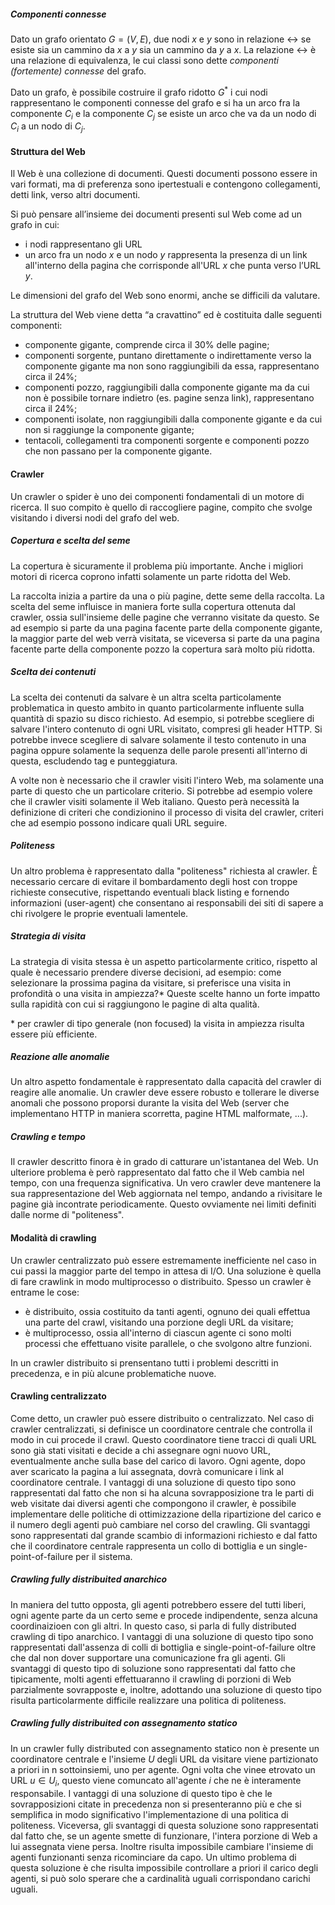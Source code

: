 ##### Componenti connesse

Dato un grafo orientato $G = (V,E)$, due nodi $x$ e $y$ sono in relazione $\leftrightarrow$ se esiste sia un cammino da $x$ a $y$ sia un cammino da $y$ a $x$. La relazione $\leftrightarrow$ è una relazione di equivalenza, le cui classi sono dette *componenti (fortemente) connesse* del grafo.

Dato un grafo, è possibile costruire il grafo ridotto $G^\ast$ i cui nodi rappresentano le componenti connesse del grafo e si ha un arco fra la componente $C_i$ e la componente $C_j$ se esiste un arco che va da un nodo di $C_i$ a un nodo di $C_j$.

#### Struttura del Web

Il Web è una collezione di documenti. Questi documenti possono essere in vari formati, ma di preferenza sono ipertestuali e contengono collegamenti, detti link, verso altri documenti.

Si può pensare all’insieme dei documenti presenti sul Web come ad un grafo in cui:

- i nodi rappresentano gli URL
- un arco fra un nodo $x$ e un nodo $y$ rappresenta la presenza di un link all'interno della pagina che corrisponde all'URL $x$ che punta verso l’URL $y$.

Le dimensioni del grafo del Web sono enormi, anche se difficili da valutare.

La struttura del Web viene detta “a cravattino” ed è costituita dalle seguenti componenti:

- componente gigante, comprende circa il 30% delle pagine;
- componenti sorgente, puntano direttamente o indirettamente verso la componente gigante ma non sono raggiungibili da essa, rappresentano circa il 24%;
- componenti pozzo, raggiungibili dalla componente gigante ma da cui non è possibile tornare indietro (es. pagine senza link), rappresentano circa il 24%;
- componenti isolate, non raggiungibili dalla componente gigante e da cui non si raggiunge la componente gigante;
- tentacoli, collegamenti tra componenti sorgente e componenti pozzo che non passano per la componente gigante.

#### Crawler

Un crawler o spider è uno dei componenti fondamentali di un motore di ricerca. Il suo compito è quello di raccogliere pagine, compito che svolge visitando i diversi nodi del grafo del web.

##### Copertura e scelta del seme

La copertura è sicuramente il problema più importante.
Anche i migliori motori di ricerca coprono infatti solamente un parte ridotta del Web.

La raccolta inizia a partire da una o più pagine, dette seme della raccolta. La scelta del seme influisce in maniera forte sulla copertura ottenuta dal crawler, ossia sull'insieme delle pagine che verranno visitate da questo. Se ad esempio si parte da una pagina facente parte della componente gigante, la maggior parte del web verrà visitata, se viceversa si parte da una pagina facente parte della componente pozzo la copertura sarà molto più ridotta.

##### Scelta dei contenuti

La scelta dei contenuti da salvare è un altra scelta particolamente problematica in questo ambito in quanto particolarmente influente sulla quantità di spazio su disco richiesto. Ad esempio, si potrebbe scegliere di salvare l'intero contenuto di ogni URL visitato, compresi gli header HTTP. Si potrebbe invece scegliere di salvare solamente il testo contenuto in una pagina oppure solamente la sequenza delle parole presenti all'interno di questa, escludendo tag e punteggiatura.

A volte non è necessario che il crawler visiti l'intero Web, ma solamente una parte di questo che un particolare criterio. Si potrebbe ad esempio volere che il crawler visiti solamente il Web italiano. Questo perà necessità la definizione di criteri che condizionino il processo di visita del crawler, criteri che ad esempio possono indicare quali URL seguire.

##### Politeness

Un altro problema è rappresentato dalla "politeness" richiesta al crawler. È necessario cercare di evitare il bombardamento degli host con troppe richieste consecutive, rispettando eventuali black listing e fornendo informazioni (user-agent) che consentano ai responsabili dei siti di sapere a chi rivolgere le proprie eventuali lamentele.

##### Strategia di visita

La strategia di visita stessa è un aspetto particolarmente critico, rispetto al quale è necessario prendere diverse decisioni, ad esempio: come selezionare la prossima pagina da visitare, si preferisce una visita in profondità o una visita in ampiezza?* Queste scelte hanno un forte impatto sulla rapidità con cui si raggiungono le pagine di alta qualità.

\* per crawler di tipo generale (non focused) la visita in ampiezza risulta essere più efficiente.

##### Reazione alle anomalie

Un altro aspetto fondamentale è rappresentato dalla capacità del crawler di reagire alle anomalie. Un crawler deve essere robusto e tollerare le diverse anomali che possono proporsi durante la visita del Web (server che implementano HTTP in maniera scorretta, pagine HTML malformate, ...).

##### Crawling e tempo

Il crawler descritto finora è in grado di catturare un'istantanea del Web. Un ulteriore problema è però rappresentato dal fatto che il Web cambia nel tempo, con una frequenza significativa. Un vero crawler deve mantenere la sua rappresentazione del Web aggiornata nel tempo, andando a rivisitare le pagine già incontrate periodicamente. Questo ovviamente nei limiti definiti dalle norme di "politeness".

#### Modalità di crawling

Un crawler centralizzato può essere estremamente inefficiente nel caso in cui passi la maggior parte del tempo in attesa di I/O. Una soluzione è quella di fare crawlink in modo multiprocesso o distribuito. Spesso un crawler è entrame le cose:

- è distribuito, ossia costituito da tanti agenti, ognuno dei quali effettua una parte del crawl, visitando una porzione degli URL da visitare;
- è multiprocesso, ossia all'interno di ciascun agente ci sono molti processi che effettuano visite parallele, o che svolgono altre funzioni.

In un crawler distribuito si prensentano tutti i problemi descritti in precedenza, e in più alcune problematiche nuove.

#### Crawling centralizzato

Come detto, un crawler può essere distribuito o centralizzato. Nel caso di crawler centralizzati, si definisce un coordinatore centrale che controlla il modo in cui procede il crawl. Questo coordinatore tiene tracci di quali URL sono già stati visitati e decide a chi assegnare ogni nuovo URL, eventualmente anche sulla base del carico di lavoro. Ogni agente, dopo aver scaricato la pagina a lui assegnata, dovrà comunicare i link al coordinatore centrale. I vantaggi di una soluzione di questo tipo sono rappresentati dal fatto che non si ha alcuna sovrapposizione tra le parti di web visitate dai diversi agenti che compongono il crawler, è possibile implementare delle politiche di ottimizzazione della ripartizione del carico e il numero degli agenti può cambiare nel corso del crawling. Gli svantaggi sono rappresentati dal grande scambio di informazioni richiesto e dal fatto che il coordinatore centrale rappresenta un collo di bottiglia e un single-point-of-failure per il sistema.

##### Crawling fully distribuited anarchico

In maniera del tutto opposta, gli agenti potrebbero essere del tutti liberi, ogni agente parte da un certo seme e procede indipendente, senza alcuna coordinaizioen con gli altri. In questo caso, si parla di fully distributed crawling di tipo anarchico. I vantaggi di una soluzione di questo tipo sono rappresentati dall'assenza di colli di bottiglia e single-point-of-failure oltre che dal non dover supportare una comunicazione fra gli agenti. Gli svantaggi di questo tipo di soluzione sono rappresentati dal fatto che tipicamente, molti agenti effettuaranno il crawling di porzioni di Web parzialmente sovrapposte e, inoltre, adottando una soluzione di questo tipo risulta particolarmente difficile realizzare una politica di politeness.

##### Crawling fully distribuited con assegnamento statico

In un crawler fully distributed con assegnamento statico non è presente un coordinatore centrale e l'insieme $U$ degli URL da visitare viene partizionato a priori in n sottoinsiemi, uno per agente. Ogni volta che vinee etrovato un URL $u \in U_i$, questo viene comuncato all'agente $i$ che ne è interamente responsabile. I vantaggi di una soluzione di questo tipo è che le sovrapposizioni citate in precedenza non si presenteranno più e che si semplifica in modo significativo l'implementazione di una politica di politeness. Viceversa, gli svantaggi di questa soluzione sono rappresentati dal fatto che, se un agente smette di funzionare, l'intera porzione di Web a lui assegnata viene persa. Inoltre risulta impossibile cambiare l'insieme di agenti funzionanti senza ricominciare da capo. Un ultimo problema di questa soluzione è che risulta impossibile controllare a priori il carico degli agenti, si può solo sperare che a cardinalità uguali corrispondano carichi uguali.
